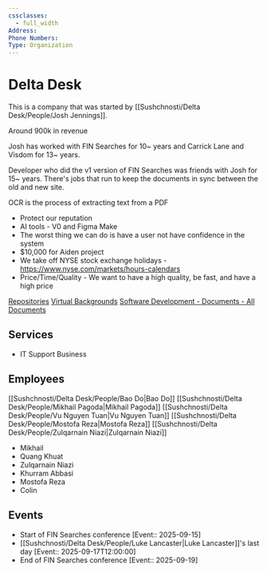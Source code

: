 ```yaml
---
cssclasses:
  - full_width
Address:
Phone Numbers:
Type: Organization
---
```

# Delta Desk

This is a company that was started by [[Sushchnosti/Delta Desk/People/Josh Jennings]].

Around 900k in revenue

Josh has worked with FIN Searches for 10~ years and Carrick Lane and Visdom for 13~ years.

Developer who did the v1 version of FIN Searches was friends with Josh for 15~ years. There's jobs that run to keep the documents in sync between the old and new site.

OCR is the process of extracting text from a PDF

- Protect our reputation
- AI tools - V0 and Figma Make
- The worst thing we can do is have a user not have confidence in the system
- $10,000 for Aiden project
- We take off NYSE stock exchange holidays - https://www.nyse.com/markets/hours-calendars
- Price/Time/Quality - We want to have a high quality, be fast, and have a high price

[Repositories](https://github.com/orgs/delta-desk/repositories)
[Virtual Backgrounds](https://deltadesk.sharepoint.com/:f:/s/MSP/EnQv-YQtlSVDoZ3v-jmzvUMBoO9JiiV8LZWA3rvymKCiBA?e=0gHFHi)
[Software Development - Documents - All Documents](https://deltadesk.sharepoint.com/sites/SoftwareDevelopment/Shared%20Documents/Forms/AllItems.aspx)

## Services

- IT Support Business

## Employees

[[Sushchnosti/Delta Desk/People/Bao Do|Bao Do]]
[[Sushchnosti/Delta Desk/People/Mikhail Pagoda|Mikhail Pagoda]]
[[Sushchnosti/Delta Desk/People/Vu Nguyen Tuan|Vu Nguyen Tuan]]
[[Sushchnosti/Delta Desk/People/Mostofa Reza|Mostofa Reza]]
[[Sushchnosti/Delta Desk/People/Zulqarnain Niazi|Zulqarnain Niazi]]


- Mikhail
- Quang Khuat
- Zulqarnain Niazi
- Khurram Abbasi
- Mostofa Reza
- Colin

## Events

- Start of FIN Searches conference [Event:: 2025-09-15]
- [[Sushchnosti/Delta Desk/People/Luke Lancaster|Luke Lancaster]]'s last day [Event:: 2025-09-17T12:00:00]
- End of FIN Searches conference [Event:: 2025-09-19]